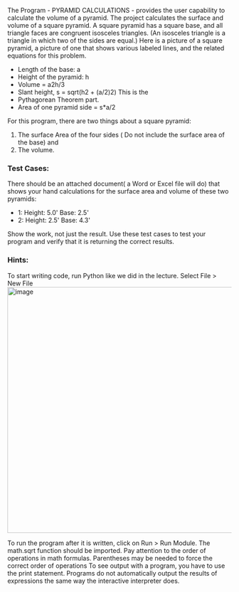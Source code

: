 The Program - PYRAMID CALCULATIONS - provides the user capability to calculate the volume of a pyramid. The project calculates the surface and volume of a square pyramid. 
A square pyramid has a square base, and all triangle faces are congruent isosceles triangles. (An isosceles triangle is a triangle in which two of the sides are equal.)
Here is a picture of a square pyramid, a picture of one that shows various labeled lines, and the related equations for this problem. 
 	
* Length of the base:  a
* Height of the pyramid:  h
* Volume = a2h/3
* Slant height, s  = sqrt(h2 + (a/2)2)  This is the 
* Pythagorean Theorem part.
* Area of one pyramid side = s*a/2
  
For this program, there are two things about a square pyramid:
1. The surface Area of the four sides ( Do not include the surface area of the base) and
2. The volume.

### Test Cases: 
There should be an attached document( a Word or Excel file will do) that shows your hand calculations for the surface area and volume
of these two pyramids:
* 1: Height: 5.0'           Base: 2.5'
* 2: Height: 2.5'           Base: 4.3'
  
Show the work, not just the result. Use these test cases to test your program and verify that it is returning the correct results. 
### Hints: 
To start writing code, run Python like we did in the lecture. Select File > New File
<img width="857" height="553" alt="image" src="https://github.com/user-attachments/assets/a7f03937-b1d4-49c5-a447-8bbe160ad237" />

To run the program after it is written, click on Run > Run Module.
The math.sqrt function should be imported.
Pay attention to the order of operations in math formulas. Parentheses may be needed to force the correct order of operations
To see output with a program, you have to use the print statement. Programs do not automatically output the results of expressions the same way the interactive interpreter does. 
